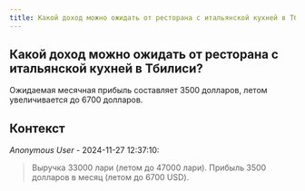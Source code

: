 ```yaml
---
title: Какой доход можно ожидать от ресторана с итальянской кухней в Тбилиси?
---
```


## Какой доход можно ожидать от ресторана с итальянской кухней в Тбилиси?

Ожидаемая месячная прибыль составляет 3500 долларов, летом увеличивается до 6700 долларов.

## Контекст

_Anonymous User_ - 2024-11-27 12:37:10:

> Выручка 33000 лари (летом до 47000 лари). Прибыль 3500 долларов в месяц (летом до 6700 USD).
